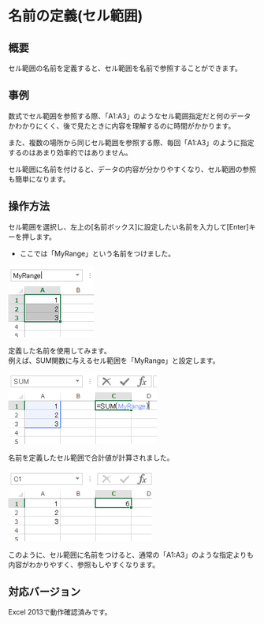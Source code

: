 # 名前の定義(セル範囲)

## 概要
セル範囲の名前を定義すると、セル範囲を名前で参照することができます。

## 事例
数式でセル範囲を参照する際、「A1:A3」のようなセル範囲指定だと何のデータかわかりにくく、後で見たときに内容を理解するのに時間がかかります。

また、複数の場所から同じセル範囲を参照する際、毎回「A1:A3」のように指定するのはあまり効率的ではありません。

セル範囲に名前を付けると、データの内容が分かりやすくなり、セル範囲の参照も簡単になります。


## 操作方法
セル範囲を選択し、左上の[名前ボックス]に設定したい名前を入力して[Enter]キーを押します。
* ここでは「MyRange」という名前をつけました。

![](image1.png)

定義した名前を使用してみます。  
例えば、SUM関数に与えるセル範囲を「MyRange」と設定します。

![](image2.png)

名前を定義したセル範囲で合計値が計算されました。

![](image3.png)

このように、セル範囲に名前をつけると、通常の「A1:A3」のような指定よりも内容がわかりやすく、参照もしやすくなります。

## 対応バージョン
Excel 2013で動作確認済みです。
